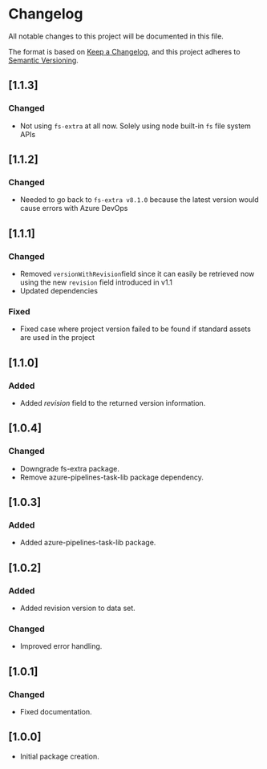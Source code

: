 # Changelog

All notable changes to this project will be documented in this file.

The format is based on [Keep a Changelog](https://keepachangelog.com/en/1.0.0/),
and this project adheres to [Semantic Versioning](https://semver.org/spec/v2.0.0.html).

## [1.1.3]

### Changed

- Not using `fs-extra` at all now. Solely using node built-in `fs` file system APIs

## [1.1.2]

### Changed

- Needed to go back to `fs-extra v8.1.0` because the latest version would cause errors with Azure DevOps

## [1.1.1]

### Changed

- Removed `versionWithRevision`field since it can easily be retrieved now using the new `revision` field introduced in v1.1
- Updated dependencies

### Fixed

- Fixed case where project version failed to be found if standard assets are used in the project

## [1.1.0]

### Added

- Added *revision* field to the returned version information.

## [1.0.4]

### Changed

- Downgrade fs-extra package.
- Remove azure-pipelines-task-lib package dependency.

## [1.0.3]

### Added

- Added azure-pipelines-task-lib package.

## [1.0.2]

### Added

- Added revision version to data set.

### Changed

- Improved error handling.

## [1.0.1]

### Changed

- Fixed documentation.

## [1.0.0]

- Initial package creation.